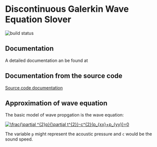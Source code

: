 # Discontinuous Galerkin Wave Equation Slover

![build status](https://travis-ci.com/ShiqiHe000/DG_wave_c.svg?branch=master)

## Documentation
A detailed documentation an be found at 

## Documentation from the source code
[Source code documentation]( https://shiqihe000.github.io/DG_wave_c/doxygen/html/index.html)

## Approximation of wave equation
The basic model of wave propgation is the wave equation:

<a href="https://www.codecogs.com/eqnedit.php?latex=\frac{\partial&space;^{2}p}{\partial&space;t^{2}}-c^{2}(p_{xx}&plus;p_{yy})=0" target="_blank"><img src="https://latex.codecogs.com/gif.latex?\frac{\partial&space;^{2}p}{\partial&space;t^{2}}-c^{2}(p_{xx}&plus;p_{yy})=0" title="\frac{\partial ^{2}p}{\partial t^{2}}-c^{2}(p_{xx}+p_{yy})=0" /></a>

The variable `p` might represent the acoustic pressure and `c` would be the sound speed. 
